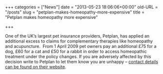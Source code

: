 +++
categories = ["News"]
date = "2013-05-23 18:06:06+00:00"
old-URL = "/posts"
slug = "petplan-makes-homeopathy-more-expensive"
title = "Petplan makes homeopathy more expensive"

+++

One of the UK’s largest pet insurance providers, Petplan, has applied an additional excess to claims for complementary therapies like homeopathy and acupuncture.  From 1 April 2009 pet owners pay an additional £75 for a dog, £60 for a cat and £50 for a rabbit in order to access homeopathic treatment under the policy changes. If you are adversely affected by this decision write to Petplan to let them know you are unhappy – [contact details can be found on their website](http://www.petplan.co.uk/contactus/contactus.asp).
